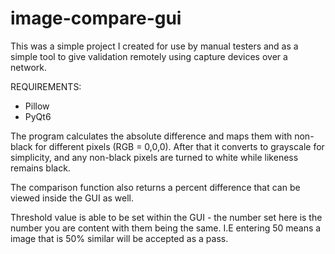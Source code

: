 # image-compare-gui

This was a simple project I created for use by manual testers and as a simple tool to give validation remotely using capture devices over a network. 

REQUIREMENTS:
- Pillow
- PyQt6

The program calculates the absolute difference and maps them with non-black for different pixels (RGB = 0,0,0). After that it converts to grayscale for simplicity, and any non-black pixels are turned to white while likeness remains black.

The comparison function also returns a percent difference that can be viewed inside the GUI as well. 

Threshold value is able to be set within the GUI - the number set here is the number you are content with them being the same. I.E entering 50 means a image that is 50% similar will be accepted as a pass.
